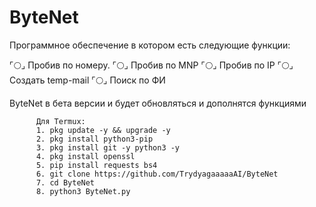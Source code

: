 # ByteNet
Программное обеспечение в котором есть следующие функции:

  ⌜:full_moon:⌟ Пробив по номеру.
  ⌜:full_moon:⌟ Пробив по MNP
  ⌜:full_moon:⌟ Пробив по IP
  ⌜:full_moon:⌟ Создать temp-mail
  ⌜:full_moon:⌟ Поиск по ФИ

  ByteNet в бета версии и будет обновляться и дополнятся функциями


          Для Termux:
          1. pkg update -y && upgrade -y
          2. pkg install python3-pip
          3. pkg install git -y python3 -y
          4. pkg install openssl
          5. pip install requests bs4 
          6. git clone https://github.com/TrydyagaaaaaAI/ByteNet
          7. cd ByteNet
          8. python3 ByteNet.py
